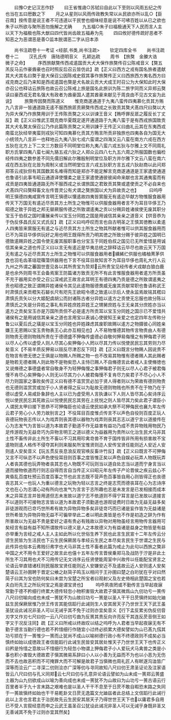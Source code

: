 <!-- { "loadSidebar": true } -->
　　曰豫○史记汉志作舒
　　曰王省惟歳○苏轼曰自此以下至则以风雨五纪之传也当在五曰厯数之下
　　月之从星则以风雨传政教失常以从民欲亦所以乱○【臣召南】按传意是说王者不可违道以干民誉也细味经意是说不可咈百姓以从已之欲也朱子以所欲与聚所恶勿施解之尤确
　　九五福○朱子曰福极通天下人民而言人主以天下为福极也陈大猷曰四代皆尚齿故五福寿为先
　　四曰攸好德传疏好恶者不知恶之为恶谓恶是善○监本脱谓恶二字从旧本添

　　尚书注疏卷十一考证
<经部,书类,尚书注疏>
　　钦定四库全书
　　尚书注疏卷十二
　　汉孔氏传　唐陆德明音义　孔颖达疏
　　周书　【旅獒　金縢大诰　微子之命】
　　序西旅献獒传西戎逺国贡大犬大保作旅獒传召公陈戒音义【獒五羔反马云作豪酋豪也召时照反后召云皆仿此】疏【正义曰西方之戎有国名旅者遣献其大犬其名曰獒于是大保召公因陈戒史叙其事作旅獒传正义曰西旅西方夷名西方曰戎克商之后乃来知是西戎逺国也獒是犬名故云贡大犬成王时召公为大保知此时大保亦召公也释诂云旅陈也故云召公陈戒上旅是国名此旅训为陈二旅字同而义异郑云獒读曰豪西戎无君名强大有政者为酋豪国人遣其酋豪来献见于周良由不见古文妄为此说】
　　旅獒传因獒而陈道义
　　惟克商遂通道于九夷八蛮传四夷慕化贡其方贿九八言非一皆通道路无逺不服西旅厎贡厥獒传西戎之长致贡其獒犬髙四尺曰獒以大为异大保乃作旅獒用训于王传陈贡獒之义以训谏王音义【贿呼罪反厎之履反长丁丈反】疏【正义曰惟武王既克商华夏既定遂开通道路于九夷八蛮于是有西戎旅国致贡其大犬名獒太保召公乃作此篇陈贡獒之义用训諌于王传正义曰曲礼云其在东夷西戎南蛮北狄经举夷蛮则戎狄可知四夷慕化贡其方贿言所贡非独旅也四夷各自为国无大小统领九八言非一也释地云九夷八狄七戎六蛮谓之四海又云八蛮在南方六戎在西方五狄在北方上下二文三方数目不同明堂位称九夷八蛮六戎五狄与尔雅上文不同周礼职方氏掌四夷八蛮七闽九貉五戎六狄之人郑众云四八七九五六周之所服国数也徧检经传四夷之数参差不同先儒旧解此尔雅殷制明堂位及职方并尔雅下文云八蛮在南六戎在西五狄在北皆为周制义或当然明堂位言六戎五狄职方言五戎六狄赵商以此问郑郑答云戎狄但有其国数其名难得而知是郑亦不能定解言克商遂通道是王家遣使通道也鲁语引此事韦昭云通道译使懐柔之是王家遣使通彼彼闻命来献也言其通夷蛮而有戎贡是四夷皆通道路无所不服西戎之长谓旅国之君致贡其獒或遣使贡之不必自来也犬髙四尺曰獒释畜文左传晋灵公有犬谓之獒旅国以犬为异故贡之也】
　　曰呜呼明王愼德四夷咸賔传言明王愼德以懐逺故四夷皆賔服无有逺迩毕献方物惟服食器用传天下万国无有逺近尽贡其方土所生之物惟可以供服食器用者言不为耳目华侈王乃昭德之致于异姓之邦无替厥服传德之所致谓逺夷之贡以分赐异姓诸侯使无废其职分宝玉于伯叔之国时庸展亲传以宝玉分同姓之国是用诚信其亲亲之道音义【供音恭为于伪反侈昌氏反又式氏反】疏【正义曰呜呼叹而言也自古明圣之王慎其徳教以柔逺人四夷皆来賔服无有逺之与近尽贡其方土所生之物其所献者惟可以供其服食器用而已不为耳目华侈供玩好之用也明王既得所贡乃明其徳之所致分赐于彼异姓之国明已德致逺赐异姓之国令使无废其服职事也分宝玉于同姓伯叔之国见已无所爱惜是用诚信其亲亲之道也传正义曰以言无有逺近是华夷总统之辞释诂云毕尽也故云天下万国无有逺之与近尽贡其方土所生之物惟可以供服食器用者纁絺纻供服也橘柚菁茅供食也羽毛齿革瑶琨篠簜供器用也下言不役耳目故知言不为耳目华侈也周礼大行人云九州之外谓之蕃国世壹见各以其所贵宝为贽郑云所贵宝见经传者犬戎献白狼白鹿是也余外则周书王会备焉案王防篇诸方致贡无所不有此言惟服食器用者逺方所贡虽不充于器用实亦受之召公深戒武王故言此耳明王有德四夷乃贡是德之所致谓逺夷之贡也昭德之致正谓赐异姓诸侯令其见此逺物服德畏威无废其贡献常职也鲁语称武王时肃慎氏来贡楛矢石砮长尺有咫先王欲昭令德之致逺以示后人使永监焉故铭其楛曰肃慎氏贡矢以分大姬配虞胡公而封诸陈古者分异姓以逺方之贡使无忘服也故分陈以肃慎氏之矢是分异姓之事礼有异姓庶姓异姓王之甥舅庶姓与王无亲其分庶姓亦当以逺方之贡矣宝玉亦是万国所贡但不必是逺方所贡耳以宝玉分同姓之国示已不爱惜共诸侯有之是用诚信其亲亲之道也言用宝以表诚心使彼知王亲爱之也定四年左传称分鲁公以夏后氏之璜是以宝玉分同姓也异姓疎虑其废职故赐以逺方之物摄彼心同姓亲嫌王无恩赐以宝玉贵物表王心此亦互相见也】人不易物惟德其物传言物贵由人有德则物贵无德则物贱所贵在于德德盛不狎侮传盛德必自敬何狎易侮慢之有狎侮君子罔以尽人心传以虚受人则人尽其心矣狎侮小人罔以尽其力传以悦使民民忘其劳则力尽矣音义【不易羊质反狎易以豉反尽津忍反下同】疏【正义曰既言分物赐人因说贵不在物言有徳无徳之王俱是以物赐人所赐之物一也不改易其物惟有德者赐人其此赐者是物若无德者赐人则此物不是物矣恐人主恃已赐人不自脩德言此者戒人主使脩徳也又说脩德之事德盛者常自敬身不为轻狎侮慢之事狎侮君子则无以尽人心君子被君侮慢不肯尽心矣狎侮小人则无以尽其力小人被君侮慢不复肯尽力矣君子不尽心小人不尽力则国家之事败矣传正义曰有德不滥赏赏必加于贤人得者则以为荣故有德则物贵也无德则滥赏赏或加于小人贤者得之反以为耻故无德则物贱也所贵不在于物乃在于德以虚受人易咸卦象辞也人主以已为虚受用人言执谦以下人则人皆尽其心矣诗序云悦以使民民忘其死故云以悦使民民忘其劳在上抚悦之则人皆尽其力矣此君子谓臣小人谓民太甲曰接下思恭不可狎侮臣也论语云使民如承大祭不可狎侮民也襄九年左传云君子劳心小人劳力故别言之】不役耳目百度惟贞传言不以声色自役则百度正玩人丧德玩物丧志传以人为戏弄则丧其德以器物为戏弄则丧其志志以道宁言以道接传在心为志发气为言皆以道为本故君子勤道不作无益害有益功乃成不贵异物贱用物民乃足传游观为无益竒巧为异物言明王之道以德义为益器用为贵所以化治生民犬马非其土性不畜传非此土所生不畜以不习其用珍禽竒兽不育于国传皆非所用有损害故不宝逺物则逺人格传不侵夺其利则来服矣所宝惟贤则迩人安传宝贤任能则近人安近人安则逺人安矣音义【玩五贯反丧息浪反观官唤反畜许竹反】疏【正义曰既言不可狎侮又言不可纵恣不以声色使役耳目则百事之度皆惟正矣以声色自娱必玩弄人物既玩弄人者丧其德也玩弄物者丧其志也人物既不可玩则当以道自处志当以道而宁身言当以道而接物依道而行则志自得而言自当传正义曰昭元年左传子产论晋侯之疾云兹心不爽昏乱百度杜预云百度百事之节也此言志既不营声色百事皆自用心则皆得正也丧德丧志其义一也玩人为重以德言之玩物为轻以志言之终是志荒而德丧耳在心为志诗序文也在心为志谓心动有所向也发气为言言于志所趣也志是未发言是已发相接而成本末之异耳志言并皆用道但志未发故以道宁志不依道则不得宁耳言是已发故以道接言不以道则不可接物志言皆以道为本故君子须勤道也游观徒费时日故为无益无益多矣非徒游观而已竒巧世所希有故为异物异物多矣非徒竒巧而已诸是妄作皆为无益诸是世所希皆为异物异物无益不可徧举举此二者以明此类皆是也不作是初造之辞为作有所害故以为无益不贵是爱好之语有贵必有贱故以异物对用物虽经言用物传言器用可矣经言有益有益不知所谓故传以德义是人之本故德义为有益诸是益身之物皆是有益亦举重为言经之戒人主人主如此所以化世俗生养下民也此言生民宣十二年左传云分谤生民皆为生活民也下云生民保厥居与孝经云生民之本尽矣言民生于世谓之生民与此传异也俗本云弗贱衍弗字也犬马非其土性不畜者此篇为戒止为此句以西旅之獒非中国之犬不用令王爱好之故言此也僖十五年左传言晋侯乗郑马及战防于泞是非此土所生不习其用也犬不习用传记无文诗序云任贤使能周室中兴故传以任能配宝贤言之论语云举直错诸枉则民服故宝贤任能则近人安嫌安近不及逺故云近人安则逺人安矣楚语云王孙圉聘于晋定公飨之赵简子鸣玉以相问于王孙圉曰楚之白珩犹在乎对曰然简子曰其为宝也防何矣曰未尝为宝楚之所宝者曰观射父及左史倚相此楚国之宝也若夫白珩先王之所玩何宝之焉是谓宝贤也】
　　呜呼夙夜罔或不勤传言当早起夜寐常勤于德不矜细行终累大德传轻忽小物积害毁大故君子愼其微爲山九仞功亏一篑传八尺曰仞喻向成也未成一篑犹不为山故曰功亏一篑是以圣人干干日昃愼终如始允廸兹生民保厥居惟乃世王传言其能信蹈行此诫则生人安其居天子乃世世王天下武王虽圣犹设此诫况非圣人可以无诫乎其不免于过则亦宜矣音义【行下孟反累劣伪反仞音刃字又作刃七尺曰仞一云八尺曰仞亏曲为反篑其贵反向许亮反干其连反昃音侧王如字又于况反注同】疏【正义曰所戒以终故叹以结之呜呼为人君者当早起夜寐无有不勤于德言当勤行德也若不矜惜细行作随宜小过终必损累大德矣譬如为山已髙九仭其功亏损在于一篑惟少一篑而止犹尚不成山以喻树德行政小有不终德政则不成矣必当慎终如始以成徳政王者信能蹈行此诫生民皆安其居处惟天子乃世世王天下也传正义曰矜是怜惜之意故以不惜细行为轻忽小物谓上狎侮君子小人爱玩犬马禽兽之类是小事也积小害毁大德故君子愼其微易系辞曰小人以小善为无益而不为也以小恶为无伤而不去也故恶积而不可掩罪大而不可解是故君子当愼微也周礼匠人有畎遂沟洫皆广深等而浍云广二寻深二仞则浍亦广深等仞与寻同故知八尺曰仞王肃圣证论及注家语皆云八尺曰仞与孔义同郑云七尺曰仞与孔意异论语云譬如为山未成一篑郑云篑盛土器为山九仞欲成山以喻为善向成也未成一篑犹不为山故曰为山功亏一篑古语云行百里者半于九十言末路之艰难也是以圣人干干不息至于日昃不敢自暇恐末路之失同于一篑故愼终如始也干干易乾卦文日昃无逸篇文允廸兹者此总结上文信蹈行此诫行此以上言也言君主于治民故先云生民安其居天子乃得世世王天下也以庸君多自用已不受人言叙经意而申之云武王虽圣召公犹设此诫况非圣人可以无诫乎身既非圣又无善诫其不免于过则亦宜其然矣】

